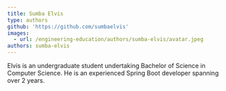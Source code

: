 ```yaml
---
title: Sumba Elvis
type: authors
github: 'https://github.com/sumbaelvis'
images:
  - url: /engineering-education/authors/sumba-elvis/avatar.jpeg
authors: sumba-elvis
---
```

Elvis is an undergraduate student undertaking Bachelor of Science in Computer Science. He is an experienced Spring Boot developer spanning over 2 years.

